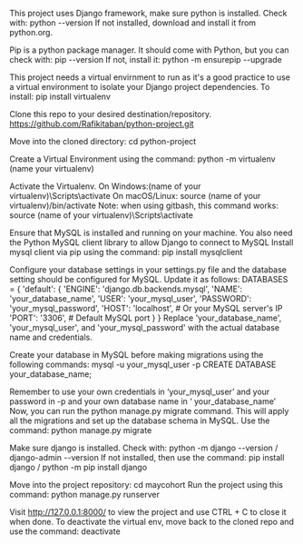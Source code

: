 This project uses Django framework, make sure python is installed. Check with: python --version
If not installed, download and install it from python.org.

Pip is a python package manager. It should come with Python, but you can check with: pip --version
If not, install it: python -m ensurepip --upgrade

This project needs a virtual envirnment to run as it's a good practice to use a virtual environment to isolate your Django project dependencies.
To install: pip install virtualenv

Clone this repo to your desired destination/repository. https://github.com/Rafikitaban/python-project.git

Move into the cloned directory: cd python-project

Create a Virtual Environment using the command: python -m virtualenv (name your virtualenv)

Activate the Virtualenv.
On Windows:(name of your virtualenv)\Scripts\activate
On macOS/Linux: source (name of your virtualenv)/bin/activate
Note: when using gitbash, this command works: source (name of your virtualenv)\Scripts\activate

Ensure that MySQL is installed and running on your machine. You also need the Python MySQL client library to allow Django to connect to MySQL
Install mysql client via pip using the command: pip install mysqlclient

Configure your database settings in your settings.py file and the database setting should be configured for MySQL. Update it  as follows:
DATABASES = {
    'default': {
        'ENGINE': 'django.db.backends.mysql',
        'NAME': 'your_database_name',
        'USER': 'your_mysql_user',
        'PASSWORD': 'your_mysql_password',
        'HOST': 'localhost',  # Or your MySQL server's IP
        'PORT': '3306',  # Default MySQL port
    }
}
Replace 'your_database_name', 'your_mysql_user', and 'your_mysql_password' with the actual database name and credentials.

Create your database in MySQL before making migrations using the following commands:
mysql -u your_mysql_user -p
CREATE DATABASE your_database_name;

Remember to use your own credentials in ‘your_mysql_user’ and your password in -p and your own database name in ‘ your_database_name’
Now, you can run the python manage.py migrate command. This will apply all the migrations and set up the database schema in MySQL.
Use the command: python manage.py migrate

Make sure django is installed. Check with: python -m django --version / django-admin --version
If not installed, then use the command: pip install django / python -m pip install django

Move into the project repository: cd maycohort
Run the project using this command: python manage.py runserver

Visit http://127.0.0.1:8000/ to view the project and use CTRL + C to close it when done.
To deactivate the virtual env, move back to the cloned repo and use the command: deactivate

